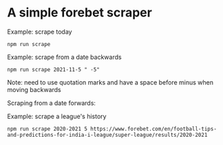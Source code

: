 # A simple forebet scraper

Example: scrape today

`npm run scrape`

Example: scrape from a date backwards

`npm run scrape 2021-11-5 " -5"`

Note: need to use quotation marks and have a space before minus when moving backwards

Scraping from a date forwards:

Example: scrape a league's history

`npm run scrape 2020-2021 5 https://www.forebet.com/en/football-tips-and-predictions-for-india-i-league/super-league/results/2020-2021`

